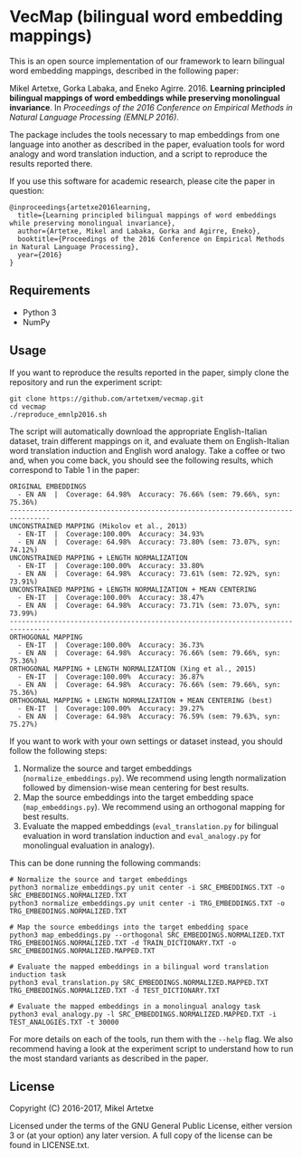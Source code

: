 VecMap (bilingual word embedding mappings)
==============

This is an open source implementation of our framework to learn bilingual word embedding mappings, described in the following paper:

Mikel Artetxe, Gorka Labaka, and Eneko Agirre. 2016. **Learning principled bilingual mappings of word embeddings while preserving monolingual invariance**. In *Proceedings of the 2016 Conference on Empirical Methods in Natural Language Processing (EMNLP 2016)*.

The package includes the tools necessary to map embeddings from one language into another as described in the paper, evaluation tools for word analogy and word translation induction, and a script to reproduce the results reported there.

If you use this software for academic research, please cite the paper in question:
```
@inproceedings{artetxe2016learning,
  title={Learning principled bilingual mappings of word embeddings while preserving monolingual invariance},
  author={Artetxe, Mikel and Labaka, Gorka and Agirre, Eneko},
  booktitle={Proceedings of the 2016 Conference on Empirical Methods in Natural Language Processing},
  year={2016}
}
```


Requirements
--------
- Python 3
- NumPy


Usage
--------

If you want to reproduce the results reported in the paper, simply clone the repository and run the experiment script:

```
git clone https://github.com/artetxem/vecmap.git
cd vecmap
./reproduce_emnlp2016.sh
```

The script will automatically download the appropriate English-Italian dataset, train different mappings on it, and evaluate them on English-Italian word translation induction and English word analogy. Take a coffee or two and, when you come back, you should see the following results, which correspond to Table 1 in the paper:

```
ORIGINAL EMBEDDINGS
  - EN AN  |  Coverage: 64.98%  Accuracy: 76.66% (sem: 79.66%, syn: 75.36%)
--------------------------------------------------------------------------------
UNCONSTRAINED MAPPING (Mikolov et al., 2013)
  - EN-IT  |  Coverage:100.00%  Accuracy: 34.93%
  - EN AN  |  Coverage: 64.98%  Accuracy: 73.80% (sem: 73.07%, syn: 74.12%)
UNCONSTRAINED MAPPING + LENGTH NORMALIZATION
  - EN-IT  |  Coverage:100.00%  Accuracy: 33.80%
  - EN AN  |  Coverage: 64.98%  Accuracy: 73.61% (sem: 72.92%, syn: 73.91%)
UNCONSTRAINED MAPPING + LENGTH NORMALIZATION + MEAN CENTERING
  - EN-IT  |  Coverage:100.00%  Accuracy: 38.47%
  - EN AN  |  Coverage: 64.98%  Accuracy: 73.71% (sem: 73.07%, syn: 73.99%)
--------------------------------------------------------------------------------
ORTHOGONAL MAPPING
  - EN-IT  |  Coverage:100.00%  Accuracy: 36.73%
  - EN AN  |  Coverage: 64.98%  Accuracy: 76.66% (sem: 79.66%, syn: 75.36%)
ORTHOGONAL MAPPING + LENGTH NORMALIZATION (Xing et al., 2015)
  - EN-IT  |  Coverage:100.00%  Accuracy: 36.87%
  - EN AN  |  Coverage: 64.98%  Accuracy: 76.66% (sem: 79.66%, syn: 75.36%)
ORTHOGONAL MAPPING + LENGTH NORMALIZATION + MEAN CENTERING (best)
  - EN-IT  |  Coverage:100.00%  Accuracy: 39.27%
  - EN AN  |  Coverage: 64.98%  Accuracy: 76.59% (sem: 79.63%, syn: 75.27%)
```

If you want to work with your own settings or dataset instead, you should follow the following steps:

1. Normalize the source and target embeddings (`normalize_embeddings.py`). We recommend using length normalization followed by dimension-wise mean centering for best results.
2. Map the source embeddings into the target embedding space (`map_embeddings.py`). We recommend using an orthogonal mapping for best results.
3. Evaluate the mapped embeddings (`eval_translation.py` for bilingual evaluation in word translation induction and `eval_analogy.py` for monolingual evaluation in analogy).

This can be done running the following commands:
```
# Normalize the source and target embeddings
python3 normalize_embeddings.py unit center -i SRC_EMBEDDINGS.TXT -o SRC_EMBEDDINGS.NORMALIZED.TXT
python3 normalize_embeddings.py unit center -i TRG_EMBEDDINGS.TXT -o TRG_EMBEDDINGS.NORMALIZED.TXT

# Map the source embeddings into the target embedding space
python3 map_embeddings.py --orthogonal SRC_EMBEDDINGS.NORMALIZED.TXT TRG_EMBEDDINGS.NORMALIZED.TXT -d TRAIN_DICTIONARY.TXT -o SRC_EMBEDDINGS.NORMALIZED.MAPPED.TXT

# Evaluate the mapped embeddings in a bilingual word translation induction task
python3 eval_translation.py SRC_EMBEDDINGS.NORMALIZED.MAPPED.TXT TRG_EMBEDDINGS.NORMALIZED.TXT -d TEST_DICTIONARY.TXT

# Evaluate the mapped embeddings in a monolingual analogy task
python3 eval_analogy.py -l SRC_EMBEDDINGS.NORMALIZED.MAPPED.TXT -i TEST_ANALOGIES.TXT -t 30000
```

For more details on each of the tools, run them with the `--help` flag. We also recommend having a look at the experiment script to understand how to run the most standard variants as described in the paper.


License
-------

Copyright (C) 2016-2017, Mikel Artetxe

Licensed under the terms of the GNU General Public License, either version 3 or (at your option) any later version. A full copy of the license can be found in LICENSE.txt.
